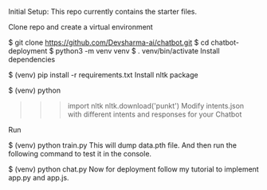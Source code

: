 Initial Setup:
This repo currently contains the starter files.

Clone repo and create a virtual environment

$ git clone https://github.com/Devsharma-ai/chatbot.git
$ cd chatbot-deployment
$ python3 -m venv venv
$ . venv/bin/activate
Install dependencies

$ (venv) pip install -r requirements.txt
Install nltk package

$ (venv) python

> > > import nltk
> > > nltk.download('punkt')
> > > Modify intents.json with different intents and responses for your Chatbot

Run

$ (venv) python train.py
This will dump data.pth file. And then run the following command to test it in the console.

$ (venv) python chat.py
Now for deployment follow my tutorial to implement app.py and app.js.
